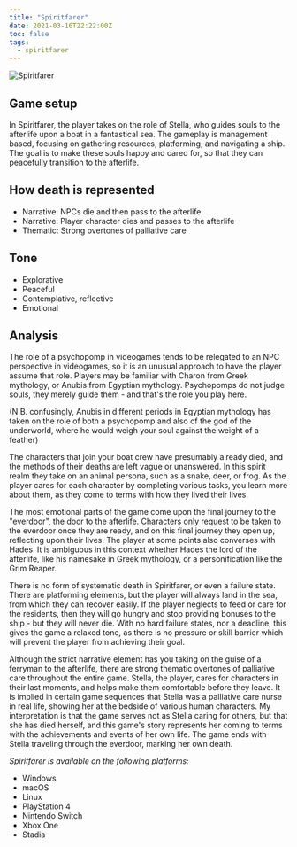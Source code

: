 ```yaml
---
title: "Spiritfarer"
date: 2021-03-16T22:22:00Z
toc: false
tags:
  - spiritfarer
---
```


![Spiritfarer](/images/01-spiritfarer.jpg)

Game setup
---

In Spiritfarer, the player takes on the role of Stella, who guides souls to the afterlife upon a boat in a fantastical sea. The gameplay is management based, focusing on gathering resources, platforming, and navigating a ship. The goal is to make these souls happy and cared for, so that they can peacefully transition to the afterlife.

How death is represented
---

- Narrative: NPCs die and then pass to the afterlife
- Narrative: Player character dies and passes to the afterlife
- Thematic: Strong overtones of palliative care

Tone
---

- Explorative
- Peaceful
- Contemplative, reflective
- Emotional

Analysis
---

The role of a psychopomp in videogames tends to be relegated to an NPC perspective in videogames, so it is an unusual approach to have the player assume that role. Players may be familiar with Charon from Greek mythology, or Anubis from Egyptian mythology. Psychopomps do not judge souls, they merely guide them - and that's the role you play here.

(N.B. confusingly, Anubis in different periods in Egyptian mythology has  taken on the role of both a psychopomp and also of the god of the underworld, where he would weigh your soul against the weight of a feather)

The characters that join your boat crew have presumably already died, and the methods of their deaths are left vague or unanswered. In this spirit realm they take on an animal persona, such as a snake, deer, or frog. As the player cares for each character by completing various tasks, you learn more about them, as they come to terms with how they lived their lives.

The most emotional parts of the game come upon the final journey to the "everdoor", the door to the afterlife. Characters only request to be taken to the everdoor once they are ready, and on this final journey they open up, reflecting upon their lives. The player at some points also converses with Hades. It is ambiguous in this context whether Hades the lord of the afterlife, like his namesake in Greek mythology, or a personification like the Grim Reaper.

There is no form of systematic death in Spiritfarer, or even a failure state. There are platforming elements, but the player will always land in the sea, from which they can recover easily. If the player neglects to feed or care for the residents, then they will go hungry and stop providing bonuses to the ship - but they will never die. With no hard failure states, nor a deadline, this gives the game a relaxed tone, as there is no pressure or skill barrier which will prevent the player from achieving their goal.

Although the strict narrative element has you taking on the guise of a ferryman to the afterlife, there are strong thematic overtones of palliative care throughout the entire game. Stella, the player, cares for characters in their last moments, and helps make them comfortable before they leave. It is implied in certain game sequences that Stella was a palliative care nurse in real life, showing her at the bedside of various human characters. My interpretation is that the game serves not as Stella caring for others, but that she has died herself, and this game's story represents her coming to terms with the achievements and events of her own life. The game ends with Stella traveling through the everdoor, marking her own death.

_Spiritfarer is available on the following platforms:_

- Windows
- macOS
- Linux
- PlayStation 4
- Nintendo Switch
- Xbox One
- Stadia
